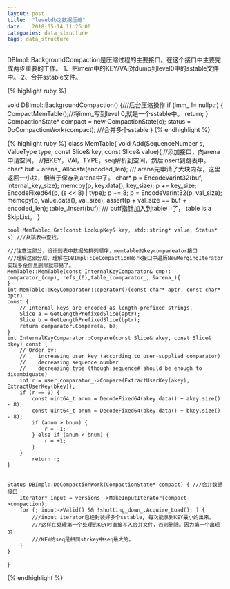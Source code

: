 ```yaml
---
layout: post
title:  "leveldb之数据压缩"
date:   2018-05-14 11:26:00
categories: data_structure
tags: data_structure
---
```


DBImpl::BackgroundCompaction是压缩过程的主要接口。在这个接口中主要完成两步重要的工作。
1、把imem中的KEY/VAl对dump到level0中的sstable文件中。
2、合并sstable文件。

{% highlight ruby %}

void DBImpl::BackgroundCompaction() {///后台压缩操作
  if (imm_ != nullptr) { 
    CompactMemTable();//将imm_写到level 0,就是一个sstable中。
    return;
  }
  CompactionState* compact = new CompactionState(c);
  status = DoCompactionWork(compact); ///合并多个sstable
  }
{% endhighlight %}

{% highlight ruby %}
class MemTable{
	void Add(SequenceNumber s, ValueType type, const Slice& key, const Slice& value){ //添加接口，向arena申请空间，
																					  //把KEY，VAl，TYPE，seq解析到空间，然后insert到跳表中。
		char* buf = arena_.Allocate(encoded_len); /// arena先申请了大块内存，这里返回一小块，相当于保存到arena中了。
		char* p = EncodeVarint32(buf, internal_key_size);
		memcpy(p, key.data(), key_size);
		p += key_size;
		EncodeFixed64(p, (s << 8) | type);
		p += 8;
		p = EncodeVarint32(p, val_size);
		memcpy(p, value.data(), val_size);
		assert(p + val_size == buf + encoded_len);
		table_.Insert(buf); /// buff指针加入到table中了， table is a SkipList。
	}

	bool MemTable::Get(const LookupKey& key, std::string* value, Status* s) ///从跳表中查找。

	///注意这部分，设计到表中数据的排列顺序，memtable的keycompareator接口
	///理解这部分后，理解在DBImpl::DoCompactionWork接口中遍历NewMergingIterator实现多余信息删除就容易了。
	MemTable::MemTable(const InternalKeyComparator& cmp): comparator_(cmp), refs_(0),table_(comparator_, &arena_){
	}
	int MemTable::KeyComparator::operator()(const char* aptr, const char* bptr)
    const {
		// Internal keys are encoded as length-prefixed strings.
		Slice a = GetLengthPrefixedSlice(aptr);
		Slice b = GetLengthPrefixedSlice(bptr);
		return comparator.Compare(a, b);
	}
	int InternalKeyComparator::Compare(const Slice& akey, const Slice& bkey) const {
		// Order by:
		//    increasing user key (according to user-supplied comparator)
		//    decreasing sequence number
		//    decreasing type (though sequence# should be enough to disambiguate)
		int r = user_comparator_->Compare(ExtractUserKey(akey), ExtractUserKey(bkey));
		if (r == 0) {
			const uint64_t anum = DecodeFixed64(akey.data() + akey.size() - 8);
			const uint64_t bnum = DecodeFixed64(bkey.data() + bkey.size() - 8);
			if (anum > bnum) {
				r = -1;
			} else if (anum < bnum) {
				r = +1;
			}
		}
			return r;
	}


	Status DBImpl::DoCompactionWork(CompactionState* compact) { ///合并数据接口
		Iterator* input = versions_->MakeInputIterator(compact->compaction);
		for (; input->Valid() && !shutting_down_.Acquire_Load(); ) {
			///input iterator已经封装好多个sstable, 每次能拿到KEY最小的出来。
			///这样在处理第一个处理的KEY时直接写入合并文件，否则删除。因为第一个出现的
			///KEY的seq是相同strkey中seq最大的。
		}
	}
}

{% endhighlight %}
<!-- [image02](/assets/img/leveldb/sstable_format.png) -->